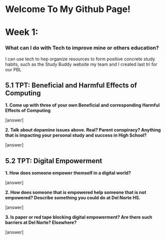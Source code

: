 # Welcome To My Github Page!

# Week 1: 

### What can I do with Tech to improve mine or others education? 

I can use tech to hep organize resources to form positive concrete study habits, such as the Study Buddy website my team and I created last tri for our PBL

## 5.1 TPT: Beneficial and Harmful Effects of Computing

**1. Come up with three of your own Beneficial and corresponding Harmful Effects of Computing**

[answer]

**2. Talk about dopamine issues above. Real? Parent conspiracy? Anything that is impacting your personal study and success in High School?**

[answer]

## 5.2 TPT: Digital Empowerment

**1. How does someone empower themself in a digital world?**

[answer]

**2. How does someone that is empowered help someone that is not empowered? Describe something you could do at Del Norte HS.**

[answer]

**3. Is paper or red tape blocking digital empowerment? Are there such barriers at Del Norte? Elsewhere?**

[answer]
